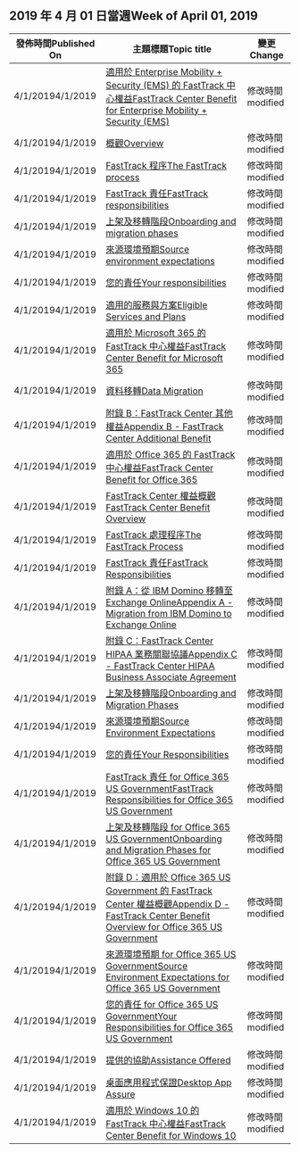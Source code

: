 <!-- This file is generated automatically each week. Changes made to this file will be overwritten.-->




## <a name="week-of-april-01-2019"></a><span data-ttu-id="d3b30-101">2019 年 4 月 01 日當週</span><span class="sxs-lookup"><span data-stu-id="d3b30-101">Week of April 01, 2019</span></span>


| <span data-ttu-id="d3b30-102">發佈時間</span><span class="sxs-lookup"><span data-stu-id="d3b30-102">Published On</span></span> |<span data-ttu-id="d3b30-103">主題標題</span><span class="sxs-lookup"><span data-stu-id="d3b30-103">Topic title</span></span> | <span data-ttu-id="d3b30-104">變更</span><span class="sxs-lookup"><span data-stu-id="d3b30-104">Change</span></span> |
|------|------------|--------|
| <span data-ttu-id="d3b30-105">4/1/2019</span><span class="sxs-lookup"><span data-stu-id="d3b30-105">4/1/2019</span></span> | [<span data-ttu-id="d3b30-106">適用於 Enterprise Mobility + Security (EMS) 的 FastTrack 中心權益</span><span class="sxs-lookup"><span data-stu-id="d3b30-106">FastTrack Center Benefit for Enterprise Mobility + Security (EMS)</span></span>](/FastTrack/ems-fasttrack-benefit-for-ems) | <span data-ttu-id="d3b30-107">修改時間</span><span class="sxs-lookup"><span data-stu-id="d3b30-107">modified</span></span> |
| <span data-ttu-id="d3b30-108">4/1/2019</span><span class="sxs-lookup"><span data-stu-id="d3b30-108">4/1/2019</span></span> | [<span data-ttu-id="d3b30-109">概觀</span><span class="sxs-lookup"><span data-stu-id="d3b30-109">Overview</span></span>](/FastTrack/ems-fasttrack-benefit-overview) | <span data-ttu-id="d3b30-110">修改時間</span><span class="sxs-lookup"><span data-stu-id="d3b30-110">modified</span></span> |
| <span data-ttu-id="d3b30-111">4/1/2019</span><span class="sxs-lookup"><span data-stu-id="d3b30-111">4/1/2019</span></span> | [<span data-ttu-id="d3b30-112">FastTrack 程序</span><span class="sxs-lookup"><span data-stu-id="d3b30-112">The FastTrack process</span></span>](/FastTrack/ems-fasttrack-process) | <span data-ttu-id="d3b30-113">修改時間</span><span class="sxs-lookup"><span data-stu-id="d3b30-113">modified</span></span> |
| <span data-ttu-id="d3b30-114">4/1/2019</span><span class="sxs-lookup"><span data-stu-id="d3b30-114">4/1/2019</span></span> | [<span data-ttu-id="d3b30-115">FastTrack 責任</span><span class="sxs-lookup"><span data-stu-id="d3b30-115">FastTrack responsibilities</span></span>](/FastTrack/ems-fasttrack-responsibilities) | <span data-ttu-id="d3b30-116">修改時間</span><span class="sxs-lookup"><span data-stu-id="d3b30-116">modified</span></span> |
| <span data-ttu-id="d3b30-117">4/1/2019</span><span class="sxs-lookup"><span data-stu-id="d3b30-117">4/1/2019</span></span> | [<span data-ttu-id="d3b30-118">上架及移轉階段</span><span class="sxs-lookup"><span data-stu-id="d3b30-118">Onboarding and migration phases</span></span>](/FastTrack/ems-onboarding-phases) | <span data-ttu-id="d3b30-119">修改時間</span><span class="sxs-lookup"><span data-stu-id="d3b30-119">modified</span></span> |
| <span data-ttu-id="d3b30-120">4/1/2019</span><span class="sxs-lookup"><span data-stu-id="d3b30-120">4/1/2019</span></span> | [<span data-ttu-id="d3b30-121">來源環境預期</span><span class="sxs-lookup"><span data-stu-id="d3b30-121">Source environment expectations</span></span>](/FastTrack/ems-source-environment-expectations) | <span data-ttu-id="d3b30-122">修改時間</span><span class="sxs-lookup"><span data-stu-id="d3b30-122">modified</span></span> |
| <span data-ttu-id="d3b30-123">4/1/2019</span><span class="sxs-lookup"><span data-stu-id="d3b30-123">4/1/2019</span></span> | [<span data-ttu-id="d3b30-124">您的責任</span><span class="sxs-lookup"><span data-stu-id="d3b30-124">Your responsibilities</span></span>](/FastTrack/ems-your-responsibilities) | <span data-ttu-id="d3b30-125">修改時間</span><span class="sxs-lookup"><span data-stu-id="d3b30-125">modified</span></span> |
| <span data-ttu-id="d3b30-126">4/1/2019</span><span class="sxs-lookup"><span data-stu-id="d3b30-126">4/1/2019</span></span> | [<span data-ttu-id="d3b30-127">適用的服務與方案</span><span class="sxs-lookup"><span data-stu-id="d3b30-127">Eligible Services and Plans</span></span>](/FastTrack/m365-eligible-services-and-plans) | <span data-ttu-id="d3b30-128">修改時間</span><span class="sxs-lookup"><span data-stu-id="d3b30-128">modified</span></span> |
| <span data-ttu-id="d3b30-129">4/1/2019</span><span class="sxs-lookup"><span data-stu-id="d3b30-129">4/1/2019</span></span> | [<span data-ttu-id="d3b30-130">適用於 Microsoft 365 的 FastTrack 中心權益</span><span class="sxs-lookup"><span data-stu-id="d3b30-130">FastTrack Center Benefit for Microsoft 365</span></span>](/FastTrack/m365-fasttrack-benefit-overview) | <span data-ttu-id="d3b30-131">修改時間</span><span class="sxs-lookup"><span data-stu-id="d3b30-131">modified</span></span> |
| <span data-ttu-id="d3b30-132">4/1/2019</span><span class="sxs-lookup"><span data-stu-id="d3b30-132">4/1/2019</span></span> | [<span data-ttu-id="d3b30-133">資料移轉</span><span class="sxs-lookup"><span data-stu-id="d3b30-133">Data Migration</span></span>](/FastTrack/o365-data-migration) | <span data-ttu-id="d3b30-134">修改時間</span><span class="sxs-lookup"><span data-stu-id="d3b30-134">modified</span></span> |
| <span data-ttu-id="d3b30-135">4/1/2019</span><span class="sxs-lookup"><span data-stu-id="d3b30-135">4/1/2019</span></span> | [<span data-ttu-id="d3b30-136">附錄 B：FastTrack Center 其他權益</span><span class="sxs-lookup"><span data-stu-id="d3b30-136">Appendix B - FastTrack Center Additional Benefit</span></span>](/FastTrack/o365-fasttrack-additional-benefits) | <span data-ttu-id="d3b30-137">修改時間</span><span class="sxs-lookup"><span data-stu-id="d3b30-137">modified</span></span> |
| <span data-ttu-id="d3b30-138">4/1/2019</span><span class="sxs-lookup"><span data-stu-id="d3b30-138">4/1/2019</span></span> | [<span data-ttu-id="d3b30-139">適用於 Office 365 的 FastTrack 中心權益</span><span class="sxs-lookup"><span data-stu-id="d3b30-139">FastTrack Center Benefit for Office 365</span></span>](/FastTrack/o365-fasttrack-benefit-for-office-365) | <span data-ttu-id="d3b30-140">修改時間</span><span class="sxs-lookup"><span data-stu-id="d3b30-140">modified</span></span> |
| <span data-ttu-id="d3b30-141">4/1/2019</span><span class="sxs-lookup"><span data-stu-id="d3b30-141">4/1/2019</span></span> | [<span data-ttu-id="d3b30-142">FastTrack Center 權益概觀</span><span class="sxs-lookup"><span data-stu-id="d3b30-142">FastTrack Center Benefit Overview</span></span>](/FastTrack/o365-fasttrack-benefit-overview) | <span data-ttu-id="d3b30-143">修改時間</span><span class="sxs-lookup"><span data-stu-id="d3b30-143">modified</span></span> |
| <span data-ttu-id="d3b30-144">4/1/2019</span><span class="sxs-lookup"><span data-stu-id="d3b30-144">4/1/2019</span></span> | [<span data-ttu-id="d3b30-145">FastTrack 處理程序</span><span class="sxs-lookup"><span data-stu-id="d3b30-145">The FastTrack Process</span></span>](/FastTrack/o365-fasttrack-process) | <span data-ttu-id="d3b30-146">修改時間</span><span class="sxs-lookup"><span data-stu-id="d3b30-146">modified</span></span> |
| <span data-ttu-id="d3b30-147">4/1/2019</span><span class="sxs-lookup"><span data-stu-id="d3b30-147">4/1/2019</span></span> | [<span data-ttu-id="d3b30-148">FastTrack 責任</span><span class="sxs-lookup"><span data-stu-id="d3b30-148">FastTrack Responsibilities</span></span>](/FastTrack/o365-fasttrack-responsibilities) | <span data-ttu-id="d3b30-149">修改時間</span><span class="sxs-lookup"><span data-stu-id="d3b30-149">modified</span></span> |
| <span data-ttu-id="d3b30-150">4/1/2019</span><span class="sxs-lookup"><span data-stu-id="d3b30-150">4/1/2019</span></span> | [<span data-ttu-id="d3b30-151">附錄 A：從 IBM Domino 移轉至 Exchange Online</span><span class="sxs-lookup"><span data-stu-id="d3b30-151">Appendix A - Migration from IBM Domino to Exchange Online</span></span>](/FastTrack/o365-from-ibm-domino-to-exchange-online) | <span data-ttu-id="d3b30-152">修改時間</span><span class="sxs-lookup"><span data-stu-id="d3b30-152">modified</span></span> |
| <span data-ttu-id="d3b30-153">4/1/2019</span><span class="sxs-lookup"><span data-stu-id="d3b30-153">4/1/2019</span></span> | [<span data-ttu-id="d3b30-154">附錄 C：FastTrack Center HIPAA 業務關聯協議</span><span class="sxs-lookup"><span data-stu-id="d3b30-154">Appendix C - FastTrack Center HIPAA Business Associate Agreement</span></span>](/FastTrack/o365-hipaa-business-associate-agreement) | <span data-ttu-id="d3b30-155">修改時間</span><span class="sxs-lookup"><span data-stu-id="d3b30-155">modified</span></span> |
| <span data-ttu-id="d3b30-156">4/1/2019</span><span class="sxs-lookup"><span data-stu-id="d3b30-156">4/1/2019</span></span> | [<span data-ttu-id="d3b30-157">上架及移轉階段</span><span class="sxs-lookup"><span data-stu-id="d3b30-157">Onboarding and Migration Phases</span></span>](/FastTrack/o365-onboarding-and-migration) | <span data-ttu-id="d3b30-158">修改時間</span><span class="sxs-lookup"><span data-stu-id="d3b30-158">modified</span></span> |
| <span data-ttu-id="d3b30-159">4/1/2019</span><span class="sxs-lookup"><span data-stu-id="d3b30-159">4/1/2019</span></span> | [<span data-ttu-id="d3b30-160">來源環境預期</span><span class="sxs-lookup"><span data-stu-id="d3b30-160">Source Environment Expectations</span></span>](/FastTrack/o365-source-environment-expectations) | <span data-ttu-id="d3b30-161">修改時間</span><span class="sxs-lookup"><span data-stu-id="d3b30-161">modified</span></span> |
| <span data-ttu-id="d3b30-162">4/1/2019</span><span class="sxs-lookup"><span data-stu-id="d3b30-162">4/1/2019</span></span> | [<span data-ttu-id="d3b30-163">您的責任</span><span class="sxs-lookup"><span data-stu-id="d3b30-163">Your Responsibilities</span></span>](/FastTrack/o365-your-responsibilities) | <span data-ttu-id="d3b30-164">修改時間</span><span class="sxs-lookup"><span data-stu-id="d3b30-164">modified</span></span> |
| <span data-ttu-id="d3b30-165">4/1/2019</span><span class="sxs-lookup"><span data-stu-id="d3b30-165">4/1/2019</span></span> | [<span data-ttu-id="d3b30-166">FastTrack 責任 for Office 365 US Government</span><span class="sxs-lookup"><span data-stu-id="d3b30-166">FastTrack Responsibilities for Office 365 US Government</span></span>](/FastTrack/us-gov-appendix-fasttrack-responsibilities) | <span data-ttu-id="d3b30-167">修改時間</span><span class="sxs-lookup"><span data-stu-id="d3b30-167">modified</span></span> |
| <span data-ttu-id="d3b30-168">4/1/2019</span><span class="sxs-lookup"><span data-stu-id="d3b30-168">4/1/2019</span></span> | [<span data-ttu-id="d3b30-169">上架及移轉階段 for Office 365 US Government</span><span class="sxs-lookup"><span data-stu-id="d3b30-169">Onboarding and Migration Phases for Office 365 US Government</span></span>](/FastTrack/us-gov-appendix-onboarding-and-migration) | <span data-ttu-id="d3b30-170">修改時間</span><span class="sxs-lookup"><span data-stu-id="d3b30-170">modified</span></span> |
| <span data-ttu-id="d3b30-171">4/1/2019</span><span class="sxs-lookup"><span data-stu-id="d3b30-171">4/1/2019</span></span> | [<span data-ttu-id="d3b30-172">附錄 D：適用於 Office 365 US Government 的 FastTrack Center 權益概觀</span><span class="sxs-lookup"><span data-stu-id="d3b30-172">Appendix D - FastTrack Center Benefit Overview for Office 365 US Government</span></span>](/FastTrack/us-gov-appendix-overview) | <span data-ttu-id="d3b30-173">修改時間</span><span class="sxs-lookup"><span data-stu-id="d3b30-173">modified</span></span> |
| <span data-ttu-id="d3b30-174">4/1/2019</span><span class="sxs-lookup"><span data-stu-id="d3b30-174">4/1/2019</span></span> | [<span data-ttu-id="d3b30-175">來源環境預期 for Office 365 US Government</span><span class="sxs-lookup"><span data-stu-id="d3b30-175">Source Environment Expectations for Office 365 US Government</span></span>](/FastTrack/us-gov-appendix-source-environment-expectations) | <span data-ttu-id="d3b30-176">修改時間</span><span class="sxs-lookup"><span data-stu-id="d3b30-176">modified</span></span> |
| <span data-ttu-id="d3b30-177">4/1/2019</span><span class="sxs-lookup"><span data-stu-id="d3b30-177">4/1/2019</span></span> | [<span data-ttu-id="d3b30-178">您的責任 for Office 365 US Government</span><span class="sxs-lookup"><span data-stu-id="d3b30-178">Your Responsibilities for Office 365 US Government</span></span>](/FastTrack/us-gov-appendix-your-responsibilities) | <span data-ttu-id="d3b30-179">修改時間</span><span class="sxs-lookup"><span data-stu-id="d3b30-179">modified</span></span> |
| <span data-ttu-id="d3b30-180">4/1/2019</span><span class="sxs-lookup"><span data-stu-id="d3b30-180">4/1/2019</span></span> | [<span data-ttu-id="d3b30-181">提供的協助</span><span class="sxs-lookup"><span data-stu-id="d3b30-181">Assistance Offered</span></span>](/FastTrack/win-10-daa-assistance-offered) | <span data-ttu-id="d3b30-182">修改時間</span><span class="sxs-lookup"><span data-stu-id="d3b30-182">modified</span></span> |
| <span data-ttu-id="d3b30-183">4/1/2019</span><span class="sxs-lookup"><span data-stu-id="d3b30-183">4/1/2019</span></span> | [<span data-ttu-id="d3b30-184">桌面應用程式保證</span><span class="sxs-lookup"><span data-stu-id="d3b30-184">Desktop App Assure</span></span>](/FastTrack/win-10-desktop-app-assure) | <span data-ttu-id="d3b30-185">修改時間</span><span class="sxs-lookup"><span data-stu-id="d3b30-185">modified</span></span> |
| <span data-ttu-id="d3b30-186">4/1/2019</span><span class="sxs-lookup"><span data-stu-id="d3b30-186">4/1/2019</span></span> | [<span data-ttu-id="d3b30-187">適用於 Windows 10 的 FastTrack 中心權益</span><span class="sxs-lookup"><span data-stu-id="d3b30-187">FastTrack Center Benefit for Windows 10</span></span>](/FastTrack/win-10-fasttrack-benefit-for-windows-10) | <span data-ttu-id="d3b30-188">修改時間</span><span class="sxs-lookup"><span data-stu-id="d3b30-188">modified</span></span> |
